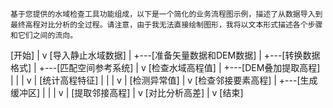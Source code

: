 ```mermaid
基于您提供的水域检查工具功能组成，以下是一个简化的业务流程图示例，描述了从数据导入到最终高程对比分析的全过程。请注意，由于我无法直接绘制图形，我将以文本形式描述各个步骤和它们之间的流向。

```
[开始]
  |
  v
[导入静止水域数据]
  |
  +---[准备矢量数据和DEM数据]
  |
  +---[转换数据格式]
  |
  +---[匹配空间参考系统]
  |
  v
[检查水域高程值]
  |
  +---[DEM叠加提取高程]
  |     |
  |     v
  |   [统计高程特征]
  |     |
  |     v
  |   [检测异常值]
  |
  v
[检查邻接要素高程]
  |
  +---[生成缓冲区]
  |     |
  |     v
  |   [提取邻接高程]
  |
  v
[对比分析高差]
  |
  v
[结束]
```
```